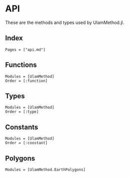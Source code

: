 # API

These are the methods and types used by UlamMethod.jl.

## Index
```@index
Pages = ["api.md"]
```

## Functions
```@autodocs
Modules = [UlamMethod]
Order = [:function]
``` 

## Types
```@autodocs
Modules = [UlamMethod]
Order = [:type]
``` 

## Constants
```@autodocs
Modules = [UlamMethod]
Order = [:constant]
``` 

## Polygons
```@autodocs
Modules = [UlamMethod.EarthPolygons]
``` 
